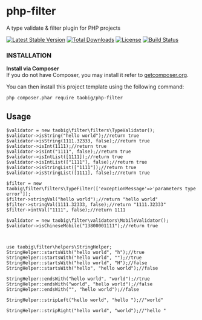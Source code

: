 # php-filter
A type validate &amp; filter plugin for PHP projects

[![Latest Stable Version](https://poser.pugx.org/taobig/php-filter/v/stable)](https://packagist.org/packages/taobig/php-filter)
[![Total Downloads](https://poser.pugx.org/taobig/php-filter/downloads)](https://packagist.org/packages/taobig/php-filter)
[![License](https://poser.pugx.org/taobig/php-filter/license)](https://packagist.org/packages/taobig/php-filter)
[![Build Status](https://travis-ci.org/taobig/php-filter.svg?branch=master)](https://travis-ci.org/taobig/php-filter)

### INSTALLATION
**Install via Composer**  
If you do not have Composer, you may install it refer to [getcomposer.org](https://getcomposer.org/download/).

You can then install this project template using the following command:
```
php composer.phar require taobig/php-filter

```

## Usage
```
$validator = new taobig\filter\filters\TypeValidator();
$validator->isString("hello world");//return true
$validator->isString(1111.32333, false);//return true
$validator->isInt(1111);//return true
$validator->isInt("1111", false);//return true
$validator->isIntList([1111]);//return true
$validator->isIntList(["1111"], false);//return true
$validator->isStringList(["1111"]);//return true
$validator->isStringList([1111], false);//return true

$filter = new taobig\filter\filters\TypeFilter(['exceptionMessage'=>'parameters type error']);
$filter->stringVal("hello world");//return "hello world"
$filter->stringVal(1111.32333, false);//return "1111.32333"
$filter->intVal("1111", false);//return 1111

$validator = new taobig\filter\validators\MobileValidator();  
$validator->isChineseMobile("13800001111");//return true



use taobig\filter\helpers\StringHelper;
StringHelper::startsWith("hello world", "h");//true
StringHelper::startsWith("hello world", "");//true
StringHelper::startsWith("hello world", "H");//false
StringHelper::startsWith("hello", "hello world");//false

StringHelper::endsWith("hello world", "world");//true
StringHelper::endsWith("world", "hello world");//false
StringHelper::endsWith("", "hello world");//false

StringHelper::stripLeft("hello world", "hello ");//"world"

StringHelper::stripRight("hello world", "world");//"hello "

```
